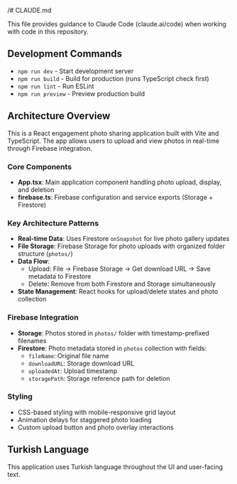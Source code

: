 /# CLAUDE.md

This file provides guidance to Claude Code (claude.ai/code) when working with code in this repository.

## Development Commands

- `npm run dev` - Start development server
- `npm run build` - Build for production (runs TypeScript check first)
- `npm run lint` - Run ESLint
- `npm run preview` - Preview production build

## Architecture Overview

This is a React engagement photo sharing application built with Vite and TypeScript. The app allows users to upload and view photos in real-time through Firebase integration.

### Core Components

- **App.tsx**: Main application component handling photo upload, display, and deletion
- **firebase.ts**: Firebase configuration and service exports (Storage + Firestore)

### Key Architecture Patterns

- **Real-time Data**: Uses Firestore `onSnapshot` for live photo gallery updates
- **File Storage**: Firebase Storage for photo uploads with organized folder structure (`photos/`)
- **Data Flow**: 
  - Upload: File → Firebase Storage → Get download URL → Save metadata to Firestore
  - Delete: Remove from both Firestore and Storage simultaneously
- **State Management**: React hooks for upload/delete states and photo collection

### Firebase Integration

- **Storage**: Photos stored in `photos/` folder with timestamp-prefixed filenames
- **Firestore**: Photo metadata stored in `photos` collection with fields:
  - `fileName`: Original file name
  - `downloadURL`: Storage download URL
  - `uploadedAt`: Upload timestamp
  - `storagePath`: Storage reference path for deletion

### Styling

- CSS-based styling with mobile-responsive grid layout
- Animation delays for staggered photo loading
- Custom upload button and photo overlay interactions

## Turkish Language

This application uses Turkish language throughout the UI and user-facing text.